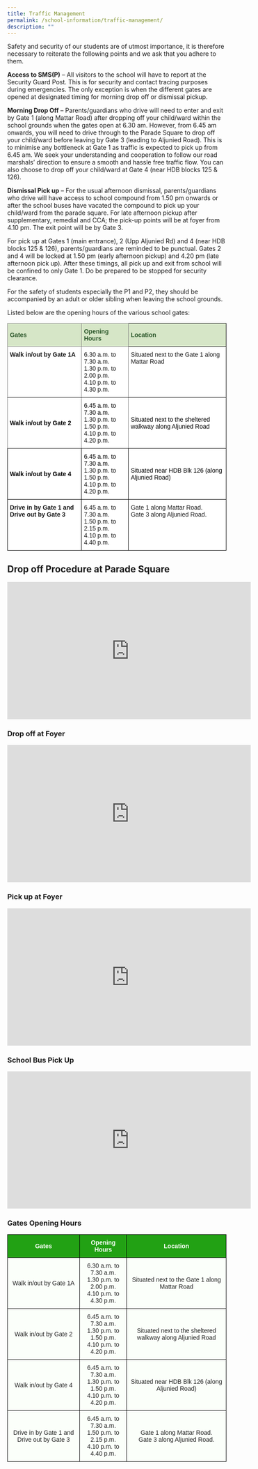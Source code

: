 ```yaml
---
title: Traffic Management
permalink: /school-information/traffic-management/
description: ""
---
```

Safety and security of our students are of utmost importance, it is therefore necessary to reiterate the following points and we ask that you adhere to them.  

  

**Access to SMS(P)** – All visitors to the school will have to report at the Security Guard Post. This is for security and contact tracing purposes during emergencies. The only exception is when the different gates are opened at designated timing for morning drop off or dismissal pickup. 

  

**Morning Drop Off** – Parents/guardians who drive will need to enter and exit by Gate 1 (along Mattar Road) after dropping off your child/ward within the school grounds when the gates open at 6.30 am. However, from 6.45 am onwards, you will need to drive through to the Parade Square to drop off your child/ward before leaving by Gate 3 (leading to Aljunied Road). This is to minimise any bottleneck at Gate 1 as traffic is expected to pick up from 6.45 am. We seek your understanding and cooperation to follow our road marshals’ direction to ensure a smooth and hassle free traffic flow. You can also choose to drop off your child/ward at Gate 4 (near HDB blocks 125 & 126).

  

**Dismissal Pick up** – For the usual afternoon dismissal, parents/guardians who drive will have access to school compound from 1.50 pm onwards or after the school buses have vacated the compound to pick up your child/ward from the parade square. For late afternoon pickup after supplementary, remedial and CCA; the pick-up points will be at foyer from 4.10 pm. The exit point will be by Gate 3.

  

For pick up at Gates 1 (main entrance), 2 (Upp Aljunied Rd) and 4 (near HDB blocks 125 & 126), parents/guardians are reminded to be punctual. Gates 2 and 4 will be locked at 1.50 pm (early afternoon pickup) and 4.20 pm (late afternoon pick up). After these timings, all pick up and exit from school will be confined to only Gate 1. Do be prepared to be stopped for security clearance.

  

For the safety of students especially the P1 and P2, they should be accompanied by an adult or older sibling when leaving the school grounds.

  

Listed below are the opening hours of the various school gates:

  
<style type="text/css">
.tg  {border-collapse:collapse;border-spacing:0;}
.tg td{border-color:black;border-style:solid;border-width:1px;font-family:Arial, sans-serif;font-size:14px;
  overflow:hidden;padding:10px 5px;word-break:normal;}
.tg th{border-color:black;border-style:solid;border-width:1px;font-family:Arial, sans-serif;font-size:14px;
  font-weight:normal;overflow:hidden;padding:10px 5px;word-break:normal;}
.tg .tg-8rcp{background-color:#FFF;font-weight:bold;text-align:left;vertical-align:middle}
.tg .tg-bzhr{background-color:#D6E6C7;color:#2A5629;font-weight:bold;text-align:left;vertical-align:middle}
.tg .tg-0ys1{background-color:#FFF;border-color:inherit;text-align:left;vertical-align:middle}
.tg .tg-jxgv{background-color:#FFF;border-color:inherit;text-align:left;vertical-align:top}
.tg .tg-7dbo{background-color:#D6E6C7;border-color:inherit;color:#2A5629;font-weight:bold;text-align:left;vertical-align:middle}
.tg .tg-pdeq{background-color:#FFF;border-color:inherit;font-weight:bold;text-align:left;vertical-align:top}
.tg .tg-ktyi{background-color:#FFF;text-align:left;vertical-align:top}
.tg .tg-r1fi{background-color:#FFF;border-color:inherit;font-weight:bold;text-align:left;vertical-align:middle}
.tg .tg-zr06{background-color:#FFF;text-align:left;vertical-align:middle}
.tg .tg-dgl5{background-color:#FFF;font-weight:bold;text-align:left;vertical-align:top}
</style>
<table class="tg">
<thead>
  <tr>
    <th class="tg-7dbo"><span style="font-weight:bold;color:#2A5629;background-color:#D6E6C7">Gates</span></th>
    <th class="tg-7dbo"><span style="font-weight:bold;color:#2A5629;background-color:#D6E6C7">Opening Hours</span></th>
    <th class="tg-bzhr"><span style="font-weight:bold;color:#2A5629;background-color:#D6E6C7">Location</span></th>
  </tr>
</thead>
<tbody>
  <tr>
    <td class="tg-pdeq">Walk in/out by Gate 1A</td>
    <td class="tg-jxgv">6.30 a.m. to 7.30 a.m.<br>1.30 p.m. to 2.00 p.m.<br>4.10 p.m. to 4.30 p.m.<br></td>
    <td class="tg-ktyi">Situated next to the Gate 1 along Mattar Road</td>
  </tr>
  <tr>
    <td class="tg-r1fi"><span style="color:#000;background-color:#FFF">Walk in/out by Gate 2</span></td>
    <td class="tg-0ys1"><span style="color:#000;background-color:#FFF"> 6.45 a.m. to 7.30 a.m.</span><br>1.30 p.m. to 1.50 p.m.<br>4.10 p.m. to 4.20 p.m.<br></td>
    <td class="tg-zr06"><span style="color:#000;background-color:#FFF">Situated next to the sheltered walkway along Aljunied Road </span></td>
  </tr>
  <tr>
    <td class="tg-8rcp"><span style="color:#000;background-color:#FFF">Walk in/out by Gate 4</span></td>
    <td class="tg-zr06"><span style="color:#000;background-color:#FFF"> 6.45 a.m. to 7.30 a.m.</span><br>1.30 p.m. to 1.50 p.m.<br>4.10 p.m. to 4.20 p.m.<br></td>
    <td class="tg-zr06"><span style="color:#000;background-color:#FFF">Situated near HDB Blk 126 (along Aljunied Road) </span></td>
  </tr>
  <tr>
    <td class="tg-dgl5">Drive in by Gate 1 and Drive out by Gate 3</td>
    <td class="tg-ktyi">6.45 a.m. to 7.30 a.m.<br>1.50 p.m. to 2.15 p.m.<br>4.10 p.m. to 4.40 p.m.<br></td>
    <td class="tg-ktyi">Gate 1 along Mattar Road.<br>Gate 3 along Aljunied Road.<br></td>
  </tr>
</tbody>
</table>
  
  

## Drop off Procedure at Parade Square

<iframe width="560" height="315" src="https://www.youtube.com/embed/iPutXlsLRro" title="YouTube video player" frameborder="0" allow="accelerometer; autoplay; clipboard-write; encrypted-media; gyroscope; picture-in-picture; web-share" allowfullscreen></iframe>

### Drop off at Foyer

<iframe width="560" height="315" src="https://www.youtube.com/embed/iXnls2loCPs" title="YouTube video player" frameborder="0" allow="accelerometer; autoplay; clipboard-write; encrypted-media; gyroscope; picture-in-picture; web-share" allowfullscreen></iframe>

### Pick up at Foyer

<iframe width="560" height="315" src="https://www.youtube.com/embed/YJursYA8ehk" title="YouTube video player" frameborder="0" allow="accelerometer; autoplay; clipboard-write; encrypted-media; gyroscope; picture-in-picture; web-share" allowfullscreen></iframe>

### School Bus Pick Up 

<iframe width="560" height="315" src="https://www.youtube.com/embed/mYwFH6M2ef8" title="YouTube video player" frameborder="0" allow="accelerometer; autoplay; clipboard-write; encrypted-media; gyroscope; picture-in-picture; web-share" allowfullscreen></iframe>

### Gates Opening Hours

<style type="text/css">
.tg  {border-collapse:collapse;border-spacing:0;}
.tg td{border-color:black;border-style:solid;border-width:1px;font-family:Arial, sans-serif;font-size:14px;
  overflow:hidden;padding:10px 5px;word-break:normal;}
.tg th{border-color:black;border-style:solid;border-width:1px;font-family:Arial, sans-serif;font-size:14px;
  font-weight:normal;overflow:hidden;padding:10px 5px;word-break:normal;}
.tg .tg-xn89{background-color:#22A114;color:#FBFFFA;font-weight:bold;text-align:center;vertical-align:middle}
.tg .tg-s6uv{background-color:#FBFFFA;color:#222;text-align:center;vertical-align:middle}
</style>
<table class="tg">
<thead>
  <tr>
    <th class="tg-xn89"><span style="color:#FBFFFA;background-color:#22A114">Gates</span></th>
    <th class="tg-xn89"><span style="color:#FBFFFA;background-color:#22A114">Opening Hours</span></th>
    <th class="tg-xn89"><span style="color:#FBFFFA;background-color:#22A114">Location</span></th>
  </tr>
</thead>
<tbody>
  <tr>
    <td class="tg-s6uv"><span style="color:#222;background-color:#FBFFFA">Walk in/out by Gate 1A</span></td>
    <td class="tg-s6uv"><span style="color:#222;background-color:#FBFFFA">6.30 a.m. to 7.30 a.m.</span><br><span style="color:#222;background-color:#FBFFFA">1.30 p.m. to 2.00 p.m.</span><br><span style="color:#222;background-color:#FBFFFA">4.10 p.m. to 4.30 p.m.</span></td>
    <td class="tg-s6uv"><span style="color:#222;background-color:#FBFFFA">Situated next to the Gate 1 along Mattar Road</span></td>
  </tr>
  <tr>
    <td class="tg-s6uv"><span style="color:#222;background-color:#FBFFFA"> Walk in/out by Gate 2</span></td>
    <td class="tg-s6uv"><span style="color:#222;background-color:#FBFFFA"> 6.45 a.m. to 7.30 a.m.</span><br><span style="color:#222;background-color:#FBFFFA">1.30 p.m. to 1.50 p.m.</span><br><span style="color:#222;background-color:#FBFFFA">4.10 p.m. to 4.20 p.m.</span></td>
    <td class="tg-s6uv"><span style="color:#222;background-color:#FBFFFA">Situated next to the sheltered walkway along Aljunied Road </span></td>
  </tr>
  <tr>
    <td class="tg-s6uv"><span style="color:#222;background-color:#FBFFFA"> Walk in/out by Gate 4</span></td>
    <td class="tg-s6uv"><span style="color:#222;background-color:#FBFFFA"> 6.45 a.m. to 7.30 a.m.</span><br><span style="color:#222;background-color:#FBFFFA">1.30 p.m. to 1.50 p.m.</span><br><span style="color:#222;background-color:#FBFFFA">4.10 p.m. to 4.20 p.m.</span></td>
    <td class="tg-s6uv"><span style="color:#222;background-color:#FBFFFA">Situated near HDB Blk 126 (along Aljunied Road) </span></td>
  </tr>
  <tr>
    <td class="tg-s6uv"><span style="color:#222;background-color:#FBFFFA">Drive in by Gate 1 and Drive out by Gate 3</span></td>
    <td class="tg-s6uv"><span style="color:#222;background-color:#FBFFFA">6.45 a.m. to 7.30 a.m.</span><br><span style="color:#222;background-color:#FBFFFA">1.50 p.m. to 2.15 p.m.</span><br><span style="color:#222;background-color:#FBFFFA">4.10 p.m. to 4.40 p.m.</span></td>
    <td class="tg-s6uv"><span style="color:#222;background-color:#FBFFFA">Gate 1 along Mattar Road.</span><br><span style="color:#222;background-color:#FBFFFA">Gate 3 along Aljunied Road.</span></td>
  </tr>
</tbody>
</table>